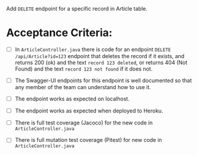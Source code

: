 Add `DELETE` endpoint for a specific record in Article table.

# Acceptance Criteria:

- [ ] In `ArticleController.java` there is code for an 
      endpoint `DELETE /api/Article?id=123` endpoint 
      that deletes the record if it exists, and returns 200 (ok) and 
      the text `record 123 deleted`, or returns 404 (Not Found) and
      the text `record 123 not found` if it does not.
- [ ] The Swagger-UI endpoints for this endpoint is well documented
      so that any member of the team can understand how to use it.
- [ ] The endpoint works as expected on localhost.
- [ ] The endpoint works as expected when deployed to Heroku.
- [ ] There is full test coverage (Jacoco) for the new code in 
      `ArticleController.java`
- [ ] There is full mutation test coverage (Pitest) for new code in
      `ArticleController.java`


